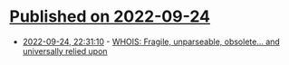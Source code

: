 # [Published on 2022-09-24](index.md)

* [2022-09-24, 22:31:10](https://lobste.rs/s/w4oqyo/whois_fragile_unparseable_obsolete) - [WHOIS: Fragile, unparseable, obsolete... and universally relied upon](https://www.netmeister.org/blog/whois.html)
